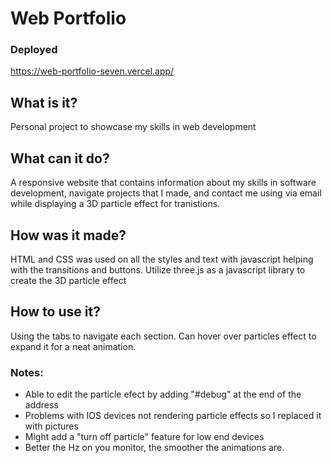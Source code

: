 # Web Portfolio

### Deployed
https://web-portfolio-seven.vercel.app/

## What is it?
Personal project to showcase my skills in web development

## What can it do?
A responsive website that contains information about my skills in software development, navigate projects that I made, and contact me using via email while displaying a 3D particle effect for tranistions.

## How was it made?
HTML and CSS was used on all the styles and text with javascript helping with the transitions and buttons. Utilize three.js as a javascript library to create the 3D particle effect

## How to use it?
Using the tabs to navigate each section. Can hover over particles effect to expand it for a neat animation.

### Notes:
* Able to edit the particle efect by adding "#debug" at the end of the address 
* Problems with IOS devices not rendering particle effects so I replaced it with pictures
* Might add a "turn off particle" feature for low end devices
* Better the Hz on you monitor, the smoother the animations are.
